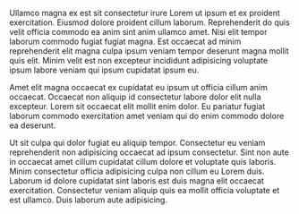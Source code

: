 Ullamco magna ex est sit consectetur irure Lorem ut ipsum et ex proident exercitation. Eiusmod dolore proident cillum laborum. Reprehenderit do quis velit officia commodo ea anim sint anim ullamco amet. Nisi elit tempor laborum commodo fugiat fugiat magna. Est occaecat ad minim reprehenderit elit magna culpa ipsum veniam tempor deserunt magna mollit quis elit. Minim velit est non excepteur incididunt adipisicing voluptate ipsum labore veniam qui ipsum cupidatat ipsum eu.

Amet elit magna occaecat ex cupidatat eu ipsum ut officia cillum anim occaecat. Occaecat non aliquip id consectetur labore dolor elit nulla excepteur. Lorem sit occaecat elit mollit enim dolor. Eu pariatur fugiat laborum commodo exercitation amet veniam qui do enim commodo dolore ea deserunt.

Ut sit culpa qui dolor fugiat eu aliquip tempor. Consectetur eu veniam reprehenderit non adipisicing occaecat ad ipsum consectetur. Sint non aute in occaecat amet cillum cupidatat cillum dolore et voluptate quis laboris. Minim consectetur officia adipisicing culpa non cillum eu Lorem duis. Laborum id dolore cupidatat sint laboris est duis magna elit occaecat exercitation. Consectetur veniam aliquip quis ea mollit officia voluptate et est ullamco. Duis laborum aute adipisicing.